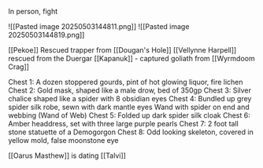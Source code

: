 
In person, fight

![[Pasted image 20250503144811.png]]
![[Pasted image 20250503144819.png]]


[[Pekoe]] Rescued trapper from [[Dougan's Hole]]
[[Vellynne Harpell]] rescued from the Duergar
[[Kapanuk]] - captured goliath from [[Wyrmdoom Crag]]

Chest 1:
	A dozen stoppered gourds, pint of hot glowing liquor, fire lichen
Chest 2:
	Gold mask, shaped like a male drow, bed of 350gp
Chest 3:
	Silver chalice shaped like a spider with 8 obsidian eyes
Chest 4:
	Bundled up grey spider silk robe, sewn with dark mantle eyes
	Wand with spider on end and webbing (Wand of Web)
Chest 5:
	Folded up dark spider silk cloak
Chest 6:
	Amber headdress, set with three large purple pearls
Chest 7:
	2 foot tall stone statuette of a Demogorgon
Chest 8:
	Odd looking skeleton, covered in yellow mold, false moonstone eye


[[Oarus Masthew]] is dating [[Talvi]]




